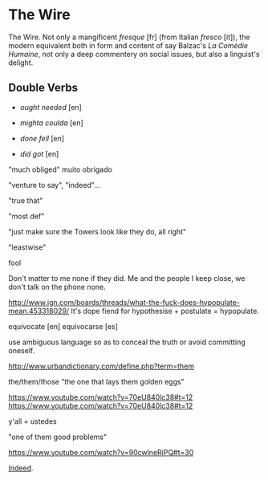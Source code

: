 The Wire
====

The Wire. Not only a mangificent *fresque* [fr] (from Italian *fresco* [it]), the modern equivalent both in form and content of say Balzac's *La Comédie Humaine*, not only a deep commentery on social issues, but also a linguist's delight.

## Double Verbs

* *ought needed* [en]

* *mighta coulda* [en]

* *done fell* [en]

* *did got* [en]


"much obliged" muito obrigado

"venture to say", "indeed"...

"true that"

"most def"

"just make sure the Towers look like they do, all right"

"leastwise"




fool

Don't matter to me none if they did. Me and the people I keep close, we don't talk on the phone none.

http://www.ign.com/boards/threads/what-the-fuck-does-hypopulate-mean.453318029/
It's dope fiend for hypothesise + postulate = hypopulate.



equivocate [en] equivocarse [es]


use ambiguous language so as to conceal the truth or avoid committing oneself.

http://www.urbandictionary.com/define.php?term=them

the/them/those "the one that lays them golden eggs"

https://www.youtube.com/watch?v=70eU840lc38#t=12
https://www.youtube.com/watch?v=70eU840lc38#t=12


y'all = ustedes


"one of them good problems"

https://www.youtube.com/watch?v=90cwlneRjPQ#t=30

[Indeed](https://www.youtube.com/watch?v=zX9RVI0vaDs).
